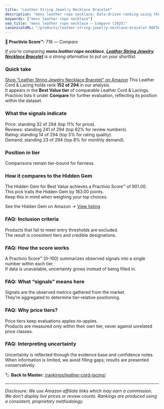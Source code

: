```yaml
---
title: "Leather String Jewelry Necklace Bracelet"
description: "mens leather rope necklace: Data-driven ranking using the Practivio Score™. Positioned by quality, value, demand, findability, momentum."
keywords: ["mens leather rope necklace"]
seo_title: "mens leather rope necklace — Compare (2025)"
canonicalURL: "/products/leather-string-jewelry-necklace-bracelet-B0F5KRPB32/"
---
```


**🛒 Practivio Score™:** 718 — _Compare_


*If you're comparing **mens leather rope necklace**, **[Leather String Jewelry Necklace Bracelet](https://www.amazon.com/dp/B0F5KRPB32?tag=practivio-20)** is a strong alternative to put on your shortlist.*
### Quick take
[Shop “Leather String Jewelry Necklace Bracelet” on Amazon](https://www.amazon.com/dp/B0F5KRPB32?tag=practivio-20)
This Leather Cord & Lacing holds rank **152 of 294** in our analysis.  
It appears in the **Best Value tier** of comparable Leather Cord & Lacings.  
Practivio lists it under **Compare** for further evaluation, reflecting its position within the dataset.

### What the signals indicate
Price: standing 32 of 294 (top 11% for price).  
Reviews: standing 241 of 294 (top 82% for review numbers).  
Rating: standing 14 of 294 (top 5% for rating quality).  
Demand: standing 23 of 294 (top 8% for monthly demand).

### Position in tier
Comparisons remain tier-bound for fairness.

### How it compares to the Hidden Gem
The Hidden Gem for Best Value achieves a Practivio Score™ of 901.00.  
This pick trails the Hidden Gem by 183.00 points.  
Keep this in mind when weighing your top choices.  

See the Hidden Gem on Amazon → [View listing](https://www.amazon.com/dp/B08VHSCJ7F?tag=practivio-20)

### FAQ: Inclusion criteria
Products that fail to meet entry thresholds are excluded.  
The result is consistent tiers and credible designations.

### FAQ: How the score works
A Practivio Score™ (0–100) summarizes observed signals into a single number within each tier.  
If data is unavailable, uncertainty grows instead of being filled in.

### FAQ: What “signals” means here
Signals are the observed metrics gathered from the market.  
They’re aggregated to determine tier-relative positioning.

### FAQ: Why price tiers?
Price tiers keep evaluations apples-to-apples.  
Products are measured only within their own tier, never against unrelated price classes.

### FAQ: Interpreting uncertainty
Uncertainty is reflected through the evidence base and confidence notes.  
When information is limited, we avoid filling gaps; results are presented conservatively.

<!-- Missing template for Compare/CompareWithinPriceClass -->


🏷️ **Back to Master:** [/rankings/leather-cord-lacing/](/rankings/leather-cord-lacing/)

---
_Disclosure: We use Amazon affiliate links which may earn a commission. We don’t display live prices or review counts. Rankings are produced using a consistent, proprietary methodology._
